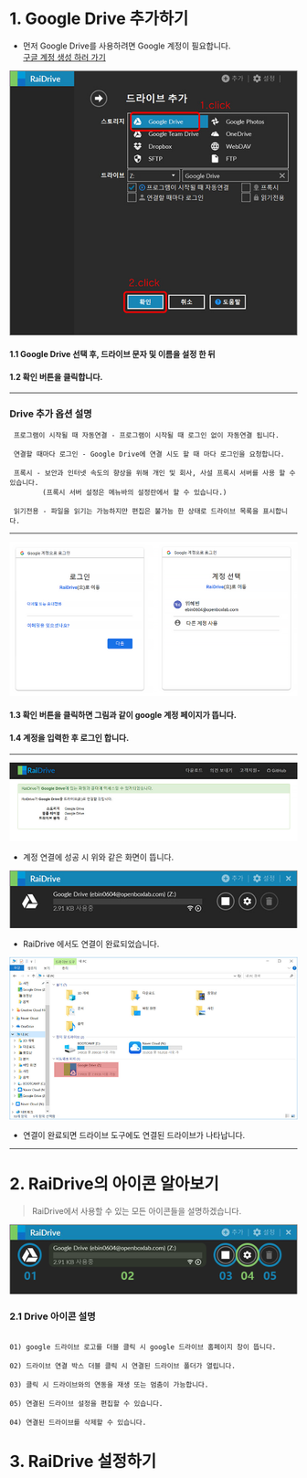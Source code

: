# 1. Google Drive 추가하기

- 먼저 Google Drive를 사용하려면 Google 계정이 필요합니다.  
[구글 계정 생성 하러 가기](https://support.google.com/accounts/answer/27441?hl=ko&ref_topic=3382296)

![plus_red](/plus_red.jpg?raw=true)

#### 1.1 **Google Drive 선택** 후, 드라이브 문자 및 이름을 설정 한 뒤
#### 1.2 **확인** 버튼을 클릭합니다.

---
###  Drive 추가 옵션 설명

~~~
 프로그램이 시작될 때 자동연결 - 프로그램이 시작될 때 로그인 없이 자동연결 됩니다.

 연결할 때마다 로그인 - Google Drive에 연결 시도 할 때 마다 로그인을 요청합니다.

 프록시 - 보안과 인터넷 속도의 향상을 위해 개인 및 회사, 사설 프록시 서버를 사용 할 수 있습니다. 
        (프록시 서버 설정은 메뉴바의 설정란에서 할 수 있습니다.)

 읽기전용 - 파일을 읽기는 가능하지만 편집은 불가능 한 상태로 드라이브 목록을 표시합니다.
 ~~~
 ---
 
 ![google](/google.PNG?raw=true)  
 #### 1.3 확인 버튼을 클릭하면 그림과 같이 google 계정 페이지가 뜹니다.  
 #### 1.4 **계정을 입력한 후 로그인** 합니다.  

---

![google_drive](/google_drive.jpg?raw=true)

- 계정 연결에 성공 시 위와 같은 화면이 뜹니다.  


![google_drive01](/google_drive01.jpg?raw=true)

- RaiDrive 에서도 연결이 완료되었습니다.  

![google_drive3](/google_drive3.jpg?raw=true)

- 연결이 완료되면 드라이브 도구에도 연결된 드라이브가 나타납니다.

---

# 2. RaiDrive의 아이콘 알아보기

> RaiDrive에서 사용할 수 있는 모든 아이콘들을 설명하겠습니다.

![google_drive02](/google_drive02.png?raw=true)

### 2.1 Drive 아이콘 설명

~~~

01) google 드라이브 로고를 더블 클릭 시 google 드라이브 홈페이지 창이 뜹니다.  

02) 드라이브 연결 박스 더블 클릭 시 연결된 드라이브 폴더가 열립니다.  

03) 클릭 시 드라이브와의 연동을 재생 또는 멈춤이 가능합니다.  

05) 연결된 드라이브 설정을 편집할 수 있습니다.  

04) 연결된 드라이브를 삭제할 수 있습니다.  

~~~


# 3. RaiDrive 설정하기

